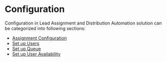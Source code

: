 # Configuration

Configuration in Lead Assignment and Distribution Automation solution can be categorized into following sections:

* [Assignment Configuration](https://docs.inogic.com/lead-assignment-and-distribution-automation/configuration/assignment-configuration)
* [Set up Users](https://docs.inogic.com/lead-assignment-and-distribution-automation/configuration/set-up-users)
* [Set up Queue](https://docs.inogic.com/lead-assignment-and-distribution-automation/configuration/set-up-queue)
* [Set up User Availability](https://docs.inogic.com/lead-assignment-and-distribution-automation/configuration/set-up-user-availability)
